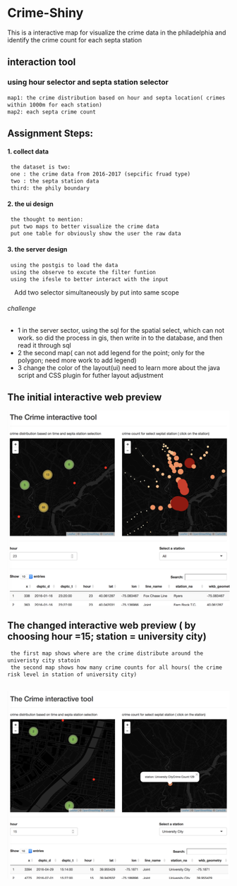 # Crime-Shiny
This is a interactive map for visualize the crime data in the philadelphia and identify the crime count for each septa station


## interaction tool
### using hour selector and septa station selector 
    map1: the crime distribution based on hour and septa location( crimes within 1000m for each station)
    map2: each septa crime count 

## Assignment Steps:
#### 1. collect data
     the dataset is two:
     one : the crime data from 2016-2017 (sepcific fruad type)
     two : the septa station data
     third: the phily boundary
     
#### 2. the ui design
     the thought to mention:
     put two maps to better visualize the crime data
     put one table for obviously show the user the raw data
  
 #### 3. the server design
     using the postgis to load the data
     using the observe to excute the filter funtion
     using the ifesle to better interact with the input
     Add two selector simultaneously by put into same scope
######   challenge 
- 1 in the server sector, using the sql for the spatial select, which can not work. so did the process in gis, then write in to the database, and then read it through sql
- 2 the second map( can not add legend for the point; only for the polygon; need more work to add legend)
- 3 change the color of the layout(ui)
   need to learn more about the java script and CSS plugin for futher layout adjustment 

## The initial interactive web preview

![Visulization Map](https://github.com/fangnandu/Crime-Shiny/blob/master/preview%20of%20the%20webapp.png "Visulization Map")
##
## The changed interactive web preview ( by choosing hour =15; station = university city)
     the first map shows where are the crime distribute around the univeristy city statoin
     the second map shows how many crime counts for all hours( the crime risk level in station of university city)
##
![Visulization Map](https://github.com/fangnandu/Crime-Shiny/blob/master/changedwebapp.png "Visulization Map")

